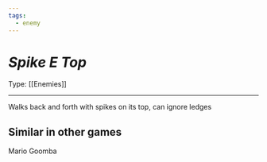 ```yaml
---
tags:
  - enemy
---
```

# _Spike E Top_

Type: [[Enemies]]

----


Walks back and forth with spikes on its top, can ignore ledges


## Similar in other games

Mario Goomba